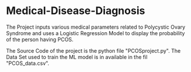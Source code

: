 # Medical-Disease-Diagnosis
The Project inputs various medical parameters related to Polycystic Ovary Syndrome and uses a Logistic Regression Model to display the probability of the person having PCOS.


The Source Code of the project is the python file "PCOSproject.py".
The Data Set used to train the ML model is in available in the fil "PCOS_data.csv".
